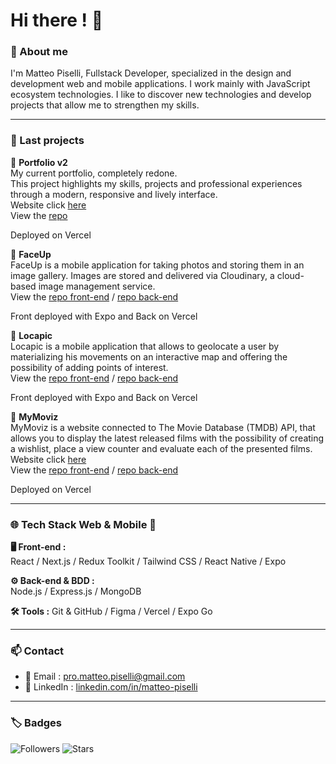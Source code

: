 # Hi there ! 👋

### 🧾 About me


I'm Matteo Piselli, Fullstack Developer, specialized in the design and development web and mobile applications. I work mainly with JavaScript ecosystem technologies. I like to discover new technologies and develop projects that allow me to strengthen my skills.

---

### 🚀 Last projects
🔹 **Portfolio v2**  
My current portfolio, completely redone.  
This project highlights my skills, projects and professional experiences through a modern, responsive and lively interface.  
Website click [here](https://portfolio-matteo-pisellis-projects.vercel.app/)  
View the [repo](https://github.com/MatteoPiselli/portfolio)  

Deployed on Vercel
  
🔹 **FaceUp**  
FaceUp is a mobile application for taking photos and storing them in an image gallery. Images are stored and delivered via Cloudinary, a cloud-based image management service.  
View the [repo front-end](https://github.com/MatteoPiselli/faceup-frontend) / [repo back-end](https://github.com/MatteoPiselli/faceup-backend)

Front deployed with Expo and Back on Vercel

🔹 **Locapic**  
Locapic is a mobile application that allows to geolocate a user by materializing his movements on an interactive map and offering the possibility of adding points of interest.   
View the [repo front-end](https://github.com/MatteoPiselli/locapic-frontend) / [repo back-end](https://github.com/MatteoPiselli/locapic-backend)

Front deployed with Expo and Back on Vercel

🔹 **MyMoviz**  
MyMoviz is a website connected to The Movie Database (TMDB) API, that allows you to display the latest released films with the possibility of creating a wishlist, place a view counter and evaluate each of the presented films.  
Website click [here](https://mymoviz-frontend-matteo-pisellis-projects.vercel.app/)   
View the [repo front-end](https://github.com/MatteoPiselli/mymoviz-frontend) / [repo back-end](https://github.com/MatteoPiselli/mymoviz-backend)
     
Deployed on Vercel

---

### 🌐 Tech Stack Web & Mobile 📱

**🖥 Front-end :**  
React / Next.js / Redux Toolkit / Tailwind CSS / React Native / Expo

**⚙ Back-end & BDD :**  
Node.js / Express.js / MongoDB

**🛠 Tools :**
Git & GitHub / Figma / Vercel / Expo Go

---

### 📫 Contact

- 📧 Email : [pro.matteo.piselli@gmail.com](mailto:pro.matteo.piselli@gmail.com)  
- 💼 LinkedIn : [linkedin.com/in/matteo-piselli](https://www.linkedin.com/in/matteo-piselli)  

---

### 🏷️ Badges

![Followers](https://img.shields.io/github/followers/MatteoPiselli?label=Abonnés&style=social)
![Stars](https://img.shields.io/github/stars/MatteoPiselli?style=social)

